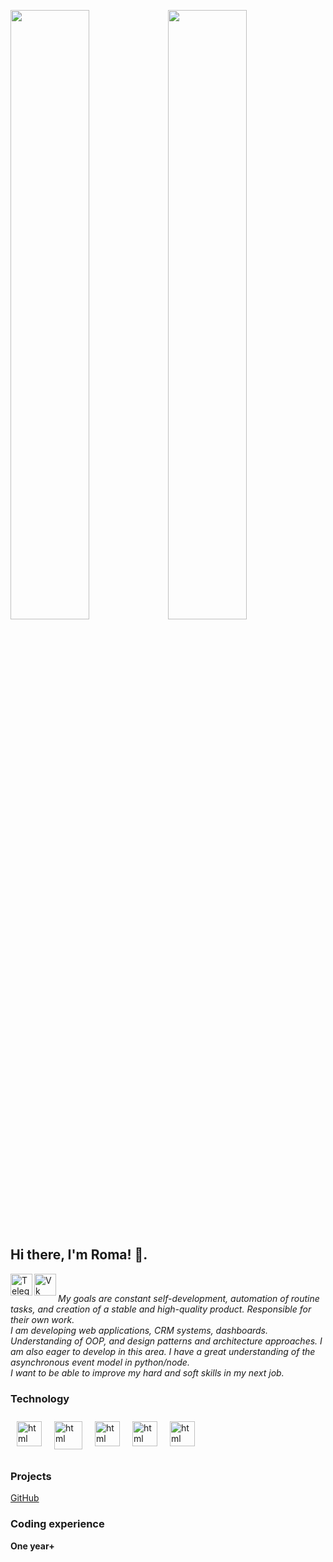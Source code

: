 <img src="https://avatars.mds.yandex.net/get-pdb/1749846/8e885a8e-d708-4b11-9180-3d6e8f2bc0a7/orig" object-fit="cover" width="50%"><img src="https://avatars.mds.yandex.net/get-pdb/1749846/8e885a8e-d708-4b11-9180-3d6e8f2bc0a7/orig" object-fit="cover" width="50%">

## Hi there, I'm Roma! 👋. 

<a href="https://t.me/ohmaydev">
  <img align="left" alt="Telegram" width="35px" src="https://cdn.jsdelivr.net/npm/simple-icons@v3/icons/telegram.svg" />
</a>
<a href="https://vk.com/tokia_flex">
  <img align="left" alt="Vk" width="35px" src="https://cdn.jsdelivr.net/npm/simple-icons@v3/icons/vk.svg" />
</a>
<br/>

*My goals are constant self-development, automation of routine tasks, and creation of a stable and high-quality product. Responsible for their own work.*  
*I am developing web applications, CRM systems, dashboards. Understanding of OOP, and design patterns and architecture approaches. I am also eager to develop in this area. I have a great understanding of the asynchronous event model in python/node.*  
*I want to be able to improve my hard and soft skills in my next job.*  

### Technology
<img src="https://image.flaticon.com/icons/svg/1822/1822899.svg" width="40px" alt="html" style="vertical-align:top; margin:10px"><img src="https://cdn.icon-icons.com/icons2/2107/PNG/512/file_type_django_icon_130645.png" width="45px" alt="html" style="vertical-align:top; margin:10px"><img src="https://image.flaticon.com/icons/svg/888/888909.svg" width="40px" alt="html" style="vertical-align:top; margin:10px"><img src="https://image.flaticon.com/icons/svg/888/888897.svg" width="40px" alt="html" style="vertical-align:top; margin:10px"><img src="https://image.flaticon.com/icons/svg/541/541509.svg" width="40px" alt="html" style="vertical-align:top; margin:10px"> 

### Projects
[GitHub](https://github.com/Bloodielie?tab=repositories)

### Coding experience
**One year+**

<!--
**Bloodielie/Bloodielie** is a ✨ _special_ ✨ repository because its `README.md` (this file) appears on your GitHub profile.

Here are some ideas to get you started:

- 🔭 I’m currently working on ...
- 🌱 I’m currently learning ...
- 👯 I’m looking to collaborate on ...
- 🤔 I’m looking for help with ...
- 💬 Ask me about ...
- 📫 How to reach me: ...
- 😄 Pronouns: ...
- ⚡ Fun fact: ...
-->
